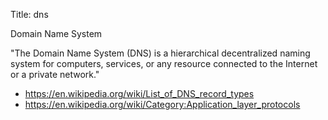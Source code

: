 Title: dns

Domain Name System

"The Domain Name System (DNS) is a hierarchical decentralized naming system for computers, services, or any resource connected to the Internet or a private network."

- <https://en.wikipedia.org/wiki/List_of_DNS_record_types>
- <https://en.wikipedia.org/wiki/Category:Application_layer_protocols>
